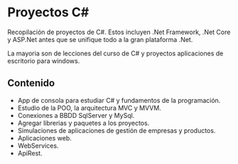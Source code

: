 # Proyectos C#

Recopilación de proyectos de C#. Estos incluyen .Net Framework, .Net Core y ASP.Net antes que se unifique todo a la gran plataforma .Net.

La mayoria son de lecciones del curso de C# y proyectos aplicaciones de escritorio para windows.

## Contenido

- App de consola para estudiar C# y fundamentos de la programación.
- Estudio de la POO, la arquitectura MVC y MVVM.
- Conexiones a BBDD SqlServer y MySql.
- Agregar librerias y paquetes a los proyectos.
- Simulaciones de aplicaciones de gestión de empresas y productos.
- Aplicaciones web.
- WebServices.
- ApiRest.

